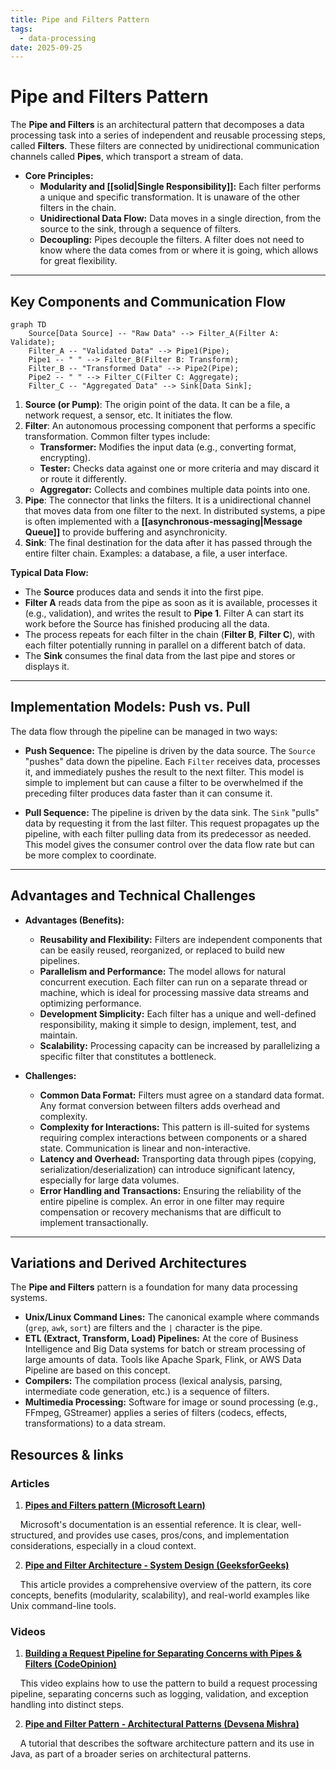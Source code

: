 ```yaml
---
title: Pipe and Filters Pattern
tags:
  - data-processing
date: 2025-09-25
---
```

# Pipe and Filters Pattern

The **Pipe and Filters** is an architectural pattern that decomposes a data processing task into a series of independent and reusable processing steps, called **Filters**. These filters are connected by unidirectional communication channels called **Pipes**, which transport a stream of data.

* **Core Principles:**
    * **Modularity and [[solid|Single Responsibility]]:** Each filter performs a unique and specific transformation. It is unaware of the other filters in the chain.
    * **Unidirectional Data Flow:** Data moves in a single direction, from the source to the sink, through a sequence of filters.
    * **Decoupling:** Pipes decouple the filters. A filter does not need to know where the data comes from or where it is going, which allows for great flexibility.

---

## Key Components and Communication Flow

```mermaid
graph TD
    Source[Data Source] -- "Raw Data" --> Filter_A(Filter A: Validate);
    Filter_A -- "Validated Data" --> Pipe1(Pipe);
    Pipe1 -- " " --> Filter_B(Filter B: Transform);
    Filter_B -- "Transformed Data" --> Pipe2(Pipe);
    Pipe2 -- " " --> Filter_C(Filter C: Aggregate);
    Filter_C -- "Aggregated Data" --> Sink[Data Sink];
```

1.  **Source (or Pump)**: The origin point of the data. It can be a file, a network request, a sensor, etc. It initiates the flow.
2.  **Filter**: An autonomous processing component that performs a specific transformation. Common filter types include:
    *   **Transformer:** Modifies the input data (e.g., converting format, encrypting).
    *   **Tester:** Checks data against one or more criteria and may discard it or route it differently.
    *   **Aggregator:** Collects and combines multiple data points into one.
3.  **Pipe**: The connector that links the filters. It is a unidirectional channel that moves data from one filter to the next. In distributed systems, a pipe is often implemented with a **[[asynchronous-messaging|Message Queue]]** to provide buffering and asynchronicity.
4.  **Sink**: The final destination for the data after it has passed through the entire filter chain. Examples: a database, a file, a user interface.

**Typical Data Flow:**
*   The **Source** produces data and sends it into the first pipe.
*   **Filter A** reads data from the pipe as soon as it is available, processes it (e.g., validation), and writes the result to **Pipe 1**. Filter A can start its work before the Source has finished producing all the data.
*   The process repeats for each filter in the chain (**Filter B**, **Filter C**), with each filter potentially running in parallel on a different batch of data.
*   The **Sink** consumes the final data from the last pipe and stores or displays it.

---

## Implementation Models: Push vs. Pull

The data flow through the pipeline can be managed in two ways:

*   **Push Sequence:** The pipeline is driven by the data source. The `Source` "pushes" data down the pipeline. Each `Filter` receives data, processes it, and immediately pushes the result to the next filter. This model is simple to implement but can cause a filter to be overwhelmed if the preceding filter produces data faster than it can consume it.

*   **Pull Sequence:** The pipeline is driven by the data sink. The `Sink` "pulls" data by requesting it from the last filter. This request propagates up the pipeline, with each filter pulling data from its predecessor as needed. This model gives the consumer control over the data flow rate but can be more complex to coordinate.

---

## Advantages and Technical Challenges

* **Advantages (Benefits):**
    * **Reusability and Flexibility:** Filters are independent components that can be easily reused, reorganized, or replaced to build new pipelines.
    * **Parallelism and Performance:** The model allows for natural concurrent execution. Each filter can run on a separate thread or machine, which is ideal for processing massive data streams and optimizing performance.
    * **Development Simplicity:** Each filter has a unique and well-defined responsibility, making it simple to design, implement, test, and maintain.
    * **Scalability:** Processing capacity can be increased by parallelizing a specific filter that constitutes a bottleneck.

* **Challenges:**
    * **Common Data Format:** Filters must agree on a standard data format. Any format conversion between filters adds overhead and complexity.
    * **Complexity for Interactions:** This pattern is ill-suited for systems requiring complex interactions between components or a shared state. Communication is linear and non-interactive.
    * **Latency and Overhead:** Transporting data through pipes (copying, serialization/deserialization) can introduce significant latency, especially for large data volumes.
    * **Error Handling and Transactions:** Ensuring the reliability of the entire pipeline is complex. An error in one filter may require compensation or recovery mechanisms that are difficult to implement transactionally.

---

## Variations and Derived Architectures

The **Pipe and Filters** pattern is a foundation for many data processing systems.

* **Unix/Linux Command Lines:** The canonical example where commands (`grep`, `awk`, `sort`) are filters and the `|` character is the pipe.
* **ETL (Extract, Transform, Load) Pipelines:** At the core of Business Intelligence and Big Data systems for batch or stream processing of large amounts of data. Tools like Apache Spark, Flink, or AWS Data Pipeline are based on this concept.
* **Compilers:** The compilation process (lexical analysis, parsing, intermediate code generation, etc.) is a sequence of filters.
* **Multimedia Processing:** Software for image or sound processing (e.g., FFmpeg, GStreamer) applies a series of filters (codecs, effects, transformations) to a data stream.

## **Resources & links**

### **Articles**

1.  **[Pipes and Filters pattern (Microsoft Learn)](https://learn.microsoft.com/en-us/azure/architecture/patterns/pipes-and-filters)**

    Microsoft's documentation is an essential reference. It is clear, well-structured, and provides use cases, pros/cons, and implementation considerations, especially in a cloud context.

2.  **[Pipe and Filter Architecture - System Design (GeeksforGeeks)](https://www.geeksforgeeks.org/system-design/pipe-and-filter-architecture-system-design/)**
    
    This article provides a comprehensive overview of the pattern, its core concepts, benefits (modularity, scalability), and real-world examples like Unix command-line tools.

### **Videos**

1.  **[Building a Request Pipeline for Separating Concerns with Pipes & Filters (CodeOpinion)](https://www.youtube.com/watch?v=msXtN15qXOE)**
    
    This video explains how to use the pattern to build a request processing pipeline, separating concerns such as logging, validation, and exception handling into distinct steps.

2.  **[Pipe and Filter Pattern - Architectural Patterns (Devsena Mishra)](https://www.youtube.com/watch?v=ZbmpkiLgbwY)**
    
    A tutorial that describes the software architecture pattern and its use in Java, as part of a broader series on architectural patterns.